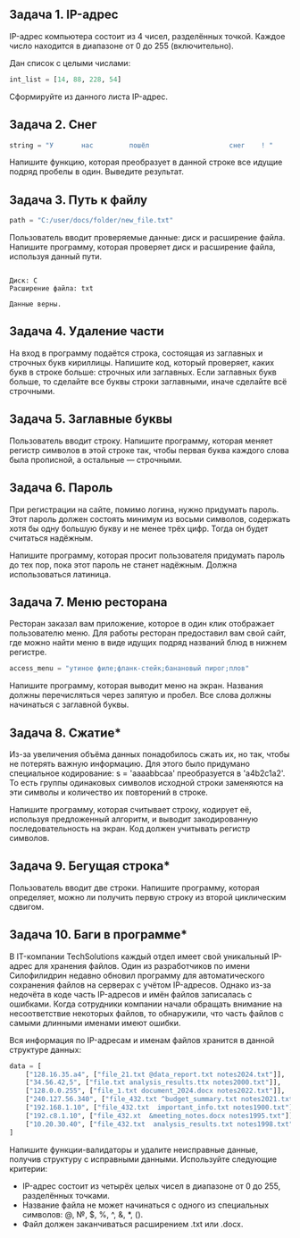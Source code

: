 ## Задача 1. IP-адрес

IP-адрес компьютера состоит из 4 чисел, разделённых точкой. Каждое число находится в диапазоне от 0 до 255 (включительно).

Дан список с целыми числами:
```python
int_list = [14, 88, 228, 54]
```

Сформируйте из данного листа IP-адрес.

## Задача 2. Снег
```python
string = "У       нас         пошёл                    снег    ! "  
```

Напишите функцию, которая преобразует в данной строке все идущие подряд пробелы в один. Выведите результат.


## Задача 3. Путь к файлу

```python
path = "C:/user/docs/folder/new_file.txt"
```

Пользователь вводит проверяемые данные: диск и расширение файла. Напишите программу, которая проверяет диск и расширение файла, используя данный пути.

```text

Диск: C
Расширение файла: txt

Данные верны.
```

## Задача 4. Удаление части

На вход в программу подаётся строка, состоящая из заглавных и строчных букв кириллицы. Напишите код, который проверяет, каких букв в строке больше: строчных или заглавных. Если заглавных букв больше, то сделайте все буквы строки заглавными, иначе сделайте всё строчными.

## Задача 5. Заглавные буквы

Пользователь вводит строку. Напишите программу, которая меняет регистр символов в этой строке так, чтобы первая буква каждого слова была прописной, а остальные — строчными.

## Задача 6. Пароль
При регистрации на сайте, помимо логина, нужно придумать пароль. Этот пароль должен состоять минимум из восьми символов, содержать хотя бы одну большую букву и не менее трёх цифр. Тогда он будет считаться надёжным. 

Напишите программу, которая просит пользователя придумать пароль до тех пор, пока этот пароль не станет надёжным. Должна использоваться латиница.

## Задача 7. Меню ресторана

Ресторан заказал вам приложение, которое в один клик отображает пользователю меню. Для работы ресторан предоставил вам свой сайт, где можно найти меню в виде идущих подряд названий блюд в нижнем регистре.
```python
access_menu = "утиное филе;фланк-стейк;банановый пирог;плов"
```
Напишите программу, которая выводит меню на экран. Названия должны перечисляться через запятую и пробел. Все слова должны начинаться с заглавной буквы.


## Задача 8. Сжатие*

Из-за увеличения объёма данных понадобилось сжать их, но так, чтобы не потерять важную информацию. Для этого было придумано специальное кодирование: s = 'aaaabbсaa' преобразуется в 'a4b2с1a2'. То есть группы одинаковых символов исходной строки заменяются на эти символы и количество их повторений в строке.

Напишите программу, которая считывает строку, кодирует её, используя предложенный алгоритм, и выводит закодированную последовательность на экран. Код должен учитывать регистр символов.

## Задача 9. Бегущая строка*

Пользователь вводит две строки. Напишите программу, которая определяет, можно ли получить первую строку из второй циклическим сдвигом.

## Задача 10. Баги в программе*

В IT-компании TechSolutions каждый отдел имеет свой уникальный IP-адрес для хранения файлов. Один из разработчиков по имени Силофилидрин недавно обновил программу для автоматического сохранения файлов на серверах с учётом IP-адресов. Однако из-за недочёта в коде часть IP-адресов и имён файлов записалась с ошибками.
Когда сотрудники компании начали обращать внимание на несоответствие некоторых файлов, то обнаружили, что часть файлов с самыми длинными именами имеют ошибки.

Вся информация по IP-адресам и именам файлов хранится в данной структуре данных:

```python
data = [
    ["128.16.35.a4", ["file_21.txt @data_report.txt notes2024.txt"]],
    ["34.56.42,5", ["file.txt analysis_results.ttx notes2000.txt"]],
    ["128.0.0.255", ["file_1.txt document_2024.docx notes2022.txt"]],
    ["240.127.56.340", ["file_432.txt ^budget_summary.txt notes2021.txt"]],
    ["192.168.1.10", ["file_432.txt  important_info.txt notes1900.txt"]],
    ["192.c8.1.10", ["file_432.xt  &meeting_notes.docx notes1995.txt"]],
    ["10.20.30.40", ["file_432.txt  analysis_results.txt notes1998.txt"]],
]
```

Напишите функции-валидаторы и удалите неисправные данные, получив структуру с исправными данными. Используйте следующие критерии:

- IP-адрес состоит из четырёх целых чисел в диапазоне от 0 до 255, разделённых точками.
- Название файла не может начинаться с одного из специальных символов: @, №, $, %, ^, &, *, ().
- Файл должен заканчиваться расширением .txt или .docx.

